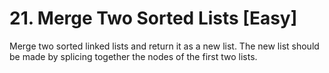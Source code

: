 # 21. Merge Two Sorted Lists [Easy]

Merge two sorted linked lists and return it as a new list. The new list should be made by splicing together the nodes of the first two lists.